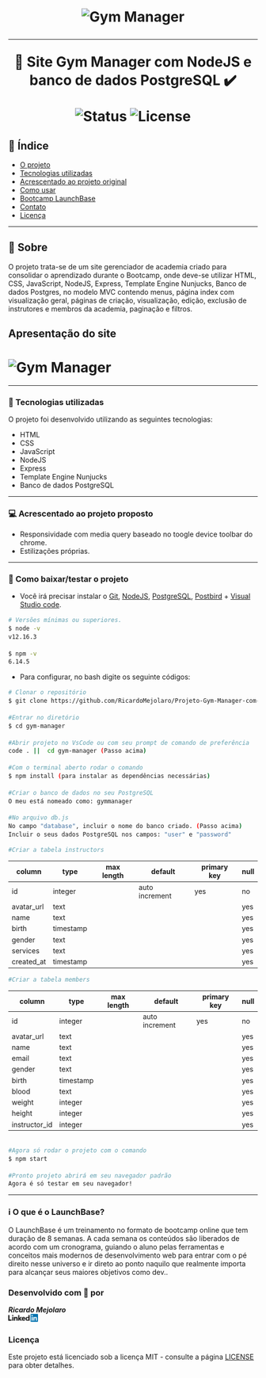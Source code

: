 <h1 align=center>
<img src="https://img.icons8.com/ios-filled/50/000000/gum-.png" alt="Gym Manager" width="150px"/>

---

🚀 Site Gym Manager com NodeJS e banco de dados PostgreSQL ✔️ <br>

<img src="https://camo.githubusercontent.com/a45bd10a7ea5a30b5665d9869b0ce1324fa90350/68747470733a2f2f696d672e736869656c64732e696f2f62616467652f7374617475732d6163746976652d737563636573732e737667" alt="Status" data-canonical-src="https://img.shields.io/badge/status-active-success.svg" style="max-width:100%;">
<img src="https://camo.githubusercontent.com/890acbdcb87868b382af9a4b1fac507b9659d9bf/68747470733a2f2f696d672e736869656c64732e696f2f62616467652f6c6963656e73652d4d49542d626c75652e737667" alt="License" data-canonical-src="https://img.shields.io/badge/license-MIT-blue.svg" style="max-width:100%;">
</h1>

## 📑️ Índice

- [O projeto](#📝️-Sobre)
- [Tecnologias utilizadas](#🚀️-Tecnologias-utilizadas)
- [Acrescentado ao projeto original](#💻️-Acrescentado-ao-projeto-proposto)
- [Como usar](#💾️-Como-baixar/testar-o-projeto)
- [Bootcamp LaunchBase](#ℹ️-O-que-é-o-LaunchBase)
- [Contato](#-Desenvolvido-com-💙️-por)
- [Licença](#-Licença)

---

## 📝️ Sobre

O projeto trata-se de um site gerenciador de academia criado para consolidar o aprendizado
durante o Bootcamp, onde deve-se utilizar HTML, CSS, JavaScript,
NodeJS, Express, Template Engine Nunjucks, Banco de dados Postgres, no modelo MVC contendo menus, página index com visualização geral, páginas de criação, visualização, edição, exclusão de instrutores e membros da academia, paginação e filtros.

## Apresentação do site

<h1>
<img src="public/assets/gym-manager-com-db.gif" alt="Gym Manager">
</h1>

---

### 🚀️ Tecnologias utilizadas

O projeto foi desenvolvido utilizando as seguintes tecnologias:

- HTML
- CSS
- JavaScript
- NodeJS
- Express
- Template Engine Nunjucks
- Banco de dados PostgreSQL

---

### 💻️ Acrescentado ao projeto proposto

- Responsividade com media query baseado no toogle device toolbar do chrome.
- Estilizações próprias.

---

### 💾️ Como baixar/testar o projeto

- Você irá precisar instalar o [Git](https://git-scm.com/), [NodeJS](https://nodejs.org/pt-br/download/), [PostgreSQL](https://www.postgresql.org/), [Postbird](https://www.electronjs.org/apps/postbird) + [Visual Studio code](https://code.visualstudio.com/).



```bash
# Versões mínimas ou superiores.
$ node -v
v12.16.3

$ npm -v
6.14.5
```

- Para configurar, no bash digite os seguinte códigos:

```bash
# Clonar o repositório
$ git clone https://github.com/RicardoMejolaro/Projeto-Gym-Manager-com-NodeJS.git

#Entrar no diretório
$ cd gym-manager

#Abrir projeto no VsCode ou com seu prompt de comando de preferência
code . ||  cd gym-manager (Passo acima) 

#Com o terminal aberto rodar o comando
$ npm install (para instalar as dependências necessárias)

#Criar o banco de dados no seu PostgreSQL
O meu está nomeado como: gymmanager

#No arquivo db.js
No campo "database", incluir o nome do banco criado. (Passo acima)
Incluir o seus dados PostgreSQL nos campos: "user" e "password"

```

```bash
#Criar a tabela instructors
```
 <table>
      <thead>
        <tr>
          <th>column</th>
          <th>type</th>
          <th>max length</th>
          <th>default</th>
          <th>primary key</th>
          <th>null</th>
        </tr>
      </thead>
      <tbody>
          <tr>
            <td>id</td>
            <td>integer</td>
            <td></td>
            <td>auto increment</td>
            <td>yes</td>
            <td>no</td>
          </tr>
          <tr>
            <td>avatar_url</td>
            <td>text</td>
            <td></td>
            <td></td>
            <td></td>
            <td>yes</td>
          </tr>
          <tr>
            <td>name</td>
            <td>text</td>
            <td></td>
            <td></td>
            <td></td>
            <td>yes</td>
          </tr>
          <tr>
            <td>birth</td>
            <td>timestamp</td>
            <td></td>
            <td></td>
            <td></td>
            <td>yes</td>
          </tr>
          <tr>
            <td>gender</td>
            <td>text</td>
            <td></td>
            <td></td>
            <td></td>
            <td>yes</td>
          </tr>
          <tr>
            <td>services</td>
            <td>text</td>
            <td></td>
            <td></td>
            <td></td>
            <td>yes</td>
          </tr>
          <tr>
            <td>created_at</td>
            <td>timestamp</td>
            <td></td>
            <td></td>
            <td></td>
            <td>yes</td>
          </tr>
      </tbody>
</table>

```bash
#Criar a tabela members
```
 <table>
      <thead>
        <tr>
          <th>column</th>
          <th>type</th>
          <th>max length</th>
          <th>default</th>
          <th>primary key</th>
          <th>null</th>
        </tr>
      </thead>
      <tbody>
          <tr>
            <td>id</td>
            <td>integer</td>
            <td></td>
            <td>auto increment</td>
            <td>yes</td>
            <td>no</td>
          </tr>
          <tr>
            <td>avatar_url</td>
            <td>text</td>
            <td></td>
            <td></td>
            <td></td>
            <td>yes</td>
          </tr>
          <tr>
            <td>name</td>
            <td>text</td>
            <td></td>
            <td></td>
            <td></td>
            <td>yes</td>
          </tr>
          <tr>
            <td>email</td>
            <td>text</td>
            <td></td>
            <td></td>
            <td></td>
            <td>yes</td>
          </tr>
            <td>gender</td>
            <td>text</td>
            <td></td>
            <td></td>
            <td></td>
            <td>yes</td>
          </tr>
          <tr>
            <td>birth</td>
            <td>timestamp</td>
            <td></td>
            <td></td>
            <td></td>
            <td>yes</td>
          </tr>
          <tr>
          <tr>
            <td>blood</td>
            <td>text</td>
            <td></td>
            <td></td>
            <td></td>
            <td>yes</td>
          </tr>
          <tr>
            <td>weight</td>
            <td>integer</td>
            <td></td>
            <td></td>
            <td></td>
            <td>yes</td>
          </tr>
          <tr>
            <td>height</td>
            <td>integer</td>
            <td></td>
            <td></td>
            <td></td>
            <td>yes</td>
          </tr>
          <tr>
            <td>instructor_id</td>
            <td>integer</td>
            <td></td>
            <td></td>
            <td></td>
            <td>yes</td>
          </tr>
      </tbody>
</table>

```bash

#Agora só rodar o projeto com o comando
$ npm start

#Pronto projeto abrirá em seu navegador padrão
Agora é só testar em seu navegador!

```
---

### ℹ️ O que é o LaunchBase?

O LaunchBase é um treinamento no formato de bootcamp online que tem duração de 8 semanas. A cada semana os conteúdos são liberados de acordo com um cronograma, guiando o aluno pelas ferramentas e conceitos mais modernos de desenvolvimento web para entrar com o pé direito nesse universo e ir direto ao ponto naquilo que realmente importa para alcançar seus maiores objetivos como dev..

### Desenvolvido com 💙️ por

***Ricardo Mejolaro*** 
<br/> 
<a href="https://www.linkedin.com/in/ricardo-mejolaro/">
<img src="public/assets/linkedin.png">
</a>

### Licença

Este projeto está licenciado sob a licença MIT - consulte a página [LICENSE](https://opensource.org/licenses/MIT) para obter detalhes.
